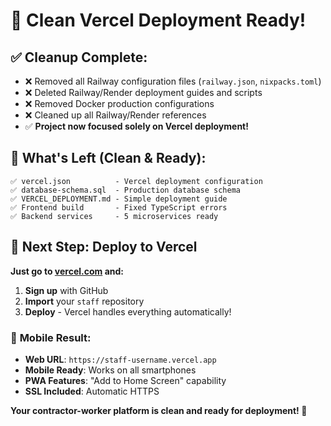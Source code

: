 # 🚀 Clean Vercel Deployment Ready!

## ✅ **Cleanup Complete:**
- ❌ Removed all Railway configuration files (`railway.json`, `nixpacks.toml`)
- ❌ Deleted Railway/Render deployment guides and scripts
- ❌ Removed Docker production configurations  
- ❌ Cleaned up all Railway/Render references
- ✅ **Project now focused solely on Vercel deployment!**

## 📁 **What's Left (Clean & Ready):**
```
✅ vercel.json          - Vercel deployment configuration
✅ database-schema.sql  - Production database schema
✅ VERCEL_DEPLOYMENT.md - Simple deployment guide
✅ Frontend build       - Fixed TypeScript errors
✅ Backend services     - 5 microservices ready
```

## 🎯 **Next Step: Deploy to Vercel**

**Just go to [vercel.com](https://vercel.com) and:**
1. **Sign up** with GitHub
2. **Import** your `staff` repository  
3. **Deploy** - Vercel handles everything automatically!

### 📱 **Mobile Result:**
- **Web URL**: `https://staff-username.vercel.app`
- **Mobile Ready**: Works on all smartphones
- **PWA Features**: "Add to Home Screen" capability
- **SSL Included**: Automatic HTTPS

**Your contractor-worker platform is clean and ready for deployment! 🎉**